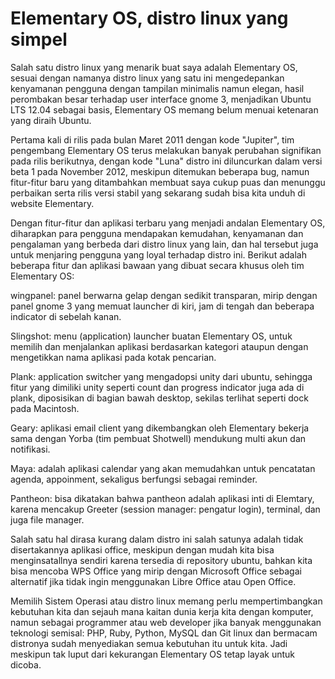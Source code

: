 # Elementary OS, distro linux yang simpel

Salah satu distro linux yang menarik buat saya adalah Elementary OS, sesuai dengan namanya distro linux yang satu ini mengedepankan kenyamanan pengguna dengan tampilan minimalis namun elegan, hasil perombakan besar terhadap user interface gnome 3, menjadikan Ubuntu LTS 12.04 sebagai basis, Elementary OS memang belum menuai ketenaran yang diraih Ubuntu.

Pertama kali di rilis pada bulan Maret 2011 dengan kode "Jupiter", tim pengembang Elementary OS terus melakukan banyak perubahan signifikan pada rilis berikutnya, dengan kode "Luna" distro ini diluncurkan dalam versi beta 1 pada November 2012, meskipun ditemukan beberapa bug, namun fitur-fitur baru yang ditambahkan membuat saya cukup puas dan menunggu perbaikan serta rilis versi stabil yang sekarang sudah bisa kita unduh di website Elementary.

Dengan fitur-fitur dan aplikasi terbaru yang menjadi andalan Elementary OS, diharapkan para pengguna mendapakan kemudahan, kenyamanan dan pengalaman yang berbeda dari distro linux yang lain, dan hal tersebut juga untuk menjaring pengguna yang loyal terhadap distro ini. Berikut adalah beberapa fitur dan aplikasi bawaan yang dibuat secara khusus oleh tim Elementary OS:

wingpanel: panel berwarna gelap dengan sedikit transparan, mirip dengan panel gnome 3 yang memuat launcher di kiri, jam di tengah dan beberapa indicator di sebelah kanan.

Slingshot: menu (application) launcher buatan Elementary OS, untuk memilih dan menjalankan aplikasi berdasarkan kategori ataupun dengan mengetikkan nama aplikasi pada kotak pencarian.

Plank: application switcher yang mengadopsi unity dari ubuntu, sehingga fitur yang dimiliki unity seperti count dan progress indicator juga ada di plank, diposisikan di bagian bawah desktop, sekilas terlihat seperti dock pada Macintosh.

Geary: aplikasi email client yang dikembangkan oleh Elementary bekerja sama dengan Yorba (tim pembuat Shotwell) mendukung multi akun dan notifikasi.

Maya: adalah aplikasi calendar yang akan memudahkan untuk pencatatan agenda, appoinment, sekaligus berfungsi sebagai reminder.

Pantheon: bisa dikatakan bahwa pantheon adalah aplikasi inti di Elemtary, karena mencakup Greeter (session manager: pengatur login), terminal, dan juga file manager.

Salah satu hal dirasa kurang dalam distro ini salah satunya adalah tidak disertakannya aplikasi office, meskipun dengan mudah kita bisa menginsatallnya sendiri karena tersedia di repository ubuntu, bahkan kita bisa mencoba WPS Office yang mirip dengan Microsoft Office sebagai alternatif jika tidak ingin menggunakan Libre Office atau Open Office.

Memilih Sistem Operasi atau distro linux memang perlu mempertimbangkan kebutuhan kita dan sejauh mana kaitan dunia kerja kita dengan komputer, namun sebagai programmer atau web developer jika banyak menggunakan teknologi semisal: PHP, Ruby, Python, MySQL dan Git linux dan bermacam distronya sudah menyediakan semua kebutuhan itu untuk kita. Jadi meskipun tak luput dari kekurangan Elementary OS tetap layak untuk dicoba.
